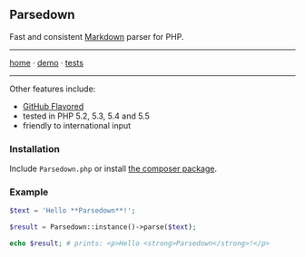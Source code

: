 ## Parsedown

Fast and consistent [Markdown][1] parser for PHP.

***

[home](http://parsedown.org/) &middot; [demo](http://parsedown.org/explorer/) &middot; [tests](http://parsedown.org/tests/)

***

Other features include:

* [ GitHub Flavored ][2]
* tested in PHP 5.2, 5.3, 5.4 and 5.5
* friendly to international input

### Installation

Include `Parsedown.php` or install [the composer package](https://packagist.org/packages/erusev/parsedown).

### Example

```php
$text = 'Hello **Parsedown**!';

$result = Parsedown::instance()->parse($text);

echo $result; # prints: <p>Hello <strong>Parsedown</strong>!</p>
```

[1]: http://daringfireball.net/projects/markdown/
[2]: https://help.github.com/articles/github-flavored-markdown 
